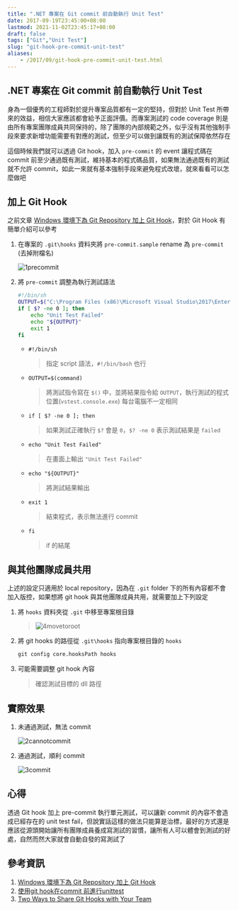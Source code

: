 ```yaml
---
title: ".NET 專案在 Git commit 前自動執行 Unit Test"
date: 2017-09-19T23:45:00+08:00
lastmod: 2021-11-02T23:45:17+08:00
draft: false
tags: ["Git","Unit Test"]
slug: "git-hook-pre-commit-unit-test"
aliases:
    - /2017/09/git-hook-pre-commit-unit-test.html
---
```

## .NET 專案在 Git commit 前自動執行 Unit Test

身為一個優秀的工程師對於提升專案品質都有一定的堅持，但對於 Unit Test 所帶來的效益，相信大家應該都會給予正面評價。而專案測試的 code coverage 則是由所有專案團隊成員共同保持的，除了團隊的內部規範之外，似乎沒有其他強制手段來要求新增功能需要有對應的測試，但至少可以做到讓既有的測試保障依然存在

這個時候我們就可以透過 Git hook，加入 `pre-commit` 的 event 讓程式碼在 commit 前至少通過既有測試，維持基本的程式碼品質，如果無法通過既有的測試就不允許 commit，如此一來就有基本強制手段來避免程式改壞，就來看看可以怎麼做吧

## 加上 Git Hook

之前文章 [Windows 環境下為 Git Repository 加上 Git Hook](/2017/05/git-hook-windows.html)，對於 Git Hook 有簡單介紹可以參考

1. 在專案的 `.git\hooks` 資料夾將 `pre-commit.sample` rename 為 `pre-commit` (去掉附檔名)

    ![1precommit](https://user-images.githubusercontent.com/3851540/30600991-66f0f7d2-9d93-11e7-8321-35bc6e9f86ed.png)

2. 將 `pre-commit` 調整為執行測試語法

    ```bash
    #!/bin/sh
    OUTPUT=$("C:\Program Files (x86)\Microsoft Visual Studio\2017\Enterprise\Common7\IDE\CommonExtensions\Microsoft\TestWindow\vstest.console.exe" "..\ShoppingCart\ShoppingCart\bin\Debug\ShoppingCart.dll")
    if [ $? -ne 0 ]; then
        echo "Unit Test Failed"
        echo "${OUTPUT}"
        exit 1
    fi
    ```

    * `#!/bin/sh`

        > 指定 script 語法，`#!/bin/bash` 也行

    * `OUTPUT=$(command)`

        > 將測試指令寫在 `$()` 中，並將結果指令給 `OUTPUT`，執行測試的程式位置(`vstest.console.exe`) 每台電腦不一定相同

    * `if [ $? -ne 0 ]; then`

        > 如果測試正確執行 `$?` 會是 `0`，`$? -ne 0` 表示測試結果是 `failed`

    * `echo "Unit Test Failed"`

        > 在畫面上輸出 `"Unit Test Failed"`

    * `echo "${OUTPUT}"`

        > 將測試結果輸出

    * `exit 1`

        > 結束程式，表示無法進行 commit

    * `fi`

        > if 的結尾

## 與其他團隊成員共用

上述的設定只適用於 local repository，因為在 `.git` folder 下的所有內容都不會加入版控，如果想將 git hook 與其他團隊成員共用，就需要加上下列設定

1. 將 `hooks` 資料夾從 `.git` 中移至專案根目錄

    > ![4movetoroot](https://user-images.githubusercontent.com/3851540/30600994-66f85536-9d93-11e7-86f6-6be872347ced.png)

2. 將 git hooks 的路徑從 `.git\hooks` 指向專案根目錄的 `hooks`

    ```cmd
    git config core.hooksPath hooks
    ```

3. 可能需要調整 git hook 內容

    > 確認測試目標的 dll 路徑

## 實際效果

1. 未通過測試，無法 commit

    ![2cannotcommit](https://user-images.githubusercontent.com/3851540/30600993-66f8034c-9d93-11e7-8c02-42d096acc967.png)

2. 通過測試，順利 commit

    ![3commit](https://user-images.githubusercontent.com/3851540/30600992-66f212b6-9d93-11e7-91a0-465e5f3d90b8.png)

## 心得

透過 Git hook 加上 pre-commit 執行單元測試，可以讓新 commit 的內容不會造成已經存在的 unit test fail，但說實話這樣的做法只能算是治標，最好的方式還是應該從源頭開始讓所有團隊成員養成寫測試的習慣，讓所有人可以體會到測試的好處，自然而然大家就會自動自發的寫測試了

## 參考資訊

1. [Windows 環境下為 Git Repository 加上 Git Hook](/git-hook-windows)
2. [使用git hook在commit 前進行unittest](http://yodalee.blogspot.tw/2016/12/git-hook-unittest.html)
3. [Two Ways to Share Git Hooks with Your Team](https://www.viget.com/articles/two-ways-to-share-git-hooks-with-your-team)
